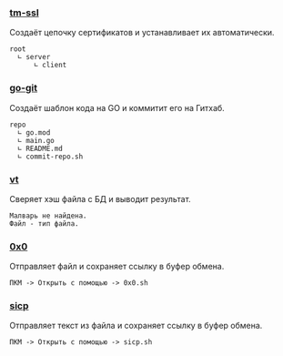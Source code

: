 ### [tm-ssl](https://github.com/fruworg/tm-ssl)
Создаёт цепочку сертификатов и устанавливает их автоматически.
```
root
  ∟ server
      ∟ client
```
### [go-git](https://github.com/fruworg/go-git)
Создаёт шаблон кода на GO и коммитит его на Гитхаб.
```
repo
  ∟ go.mod
  ∟ main.go
  ∟ README.md
  ∟ commit-repo.sh
```
### [vt](https://github.com/fruworg/vt)
Сверяет хэш файла с БД и выводит результат.
```
Малварь не найдена.
Файл - тип файла.
```
### [0x0](https://github.com/fruworg/0x0)
Отправляет файл и сохраняет ссылку в буфер обмена.
```
ПКМ -> Открыть с помощью -> 0x0.sh
```
### [sicp](https://github.com/fruworg/sicp)
Отправляет текст из файла и сохраняет ссылку в буфер обмена.
```
ПКМ -> Открыть с помощью -> sicp.sh
```
